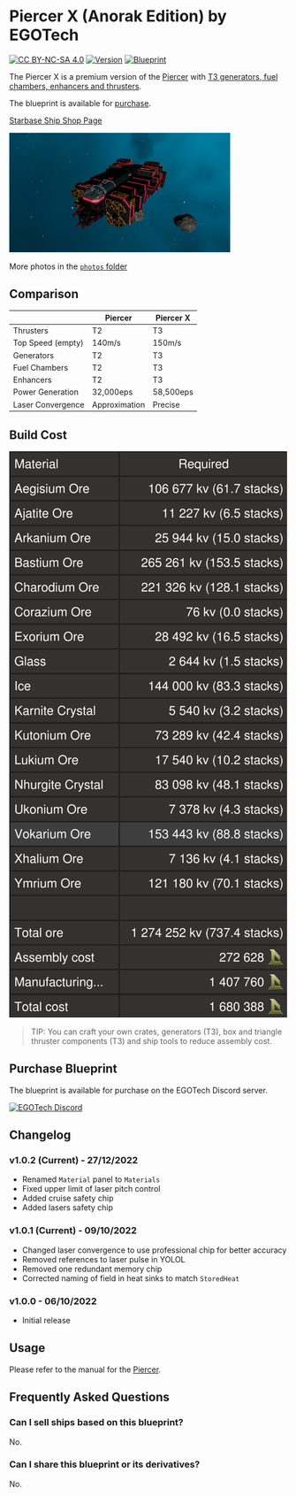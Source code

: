 # Piercer X (Anorak Edition) by EGOTech

[![CC BY-NC-SA 4.0](https://img.shields.io/badge/License-CC%20BY--NC--SA%204.0-lightgrey.svg)](http://creativecommons.org/licenses/by-nc-sa/4.0/)
[![Version](https://img.shields.io/static/v1?label=Version&message=1.0.2&color=blue)](#changelog)
[![Blueprint](https://img.shields.io/static/v1?label=Blueprint&message=For%20Sale&color=brightgreen)](#purchase-blueprint)

The Piercer X is a premium version of the [Piercer](../) with [T3 generators, fuel chambers, enhancers and thrusters](#comparison).

The blueprint is available for [purchase](#purchase-blueprint).

[Starbase Ship Shop Page](https://sb-creators.org/makers/Egomaniac/ship/Piercer%20X)

<img src="photos/20221006153255_1.jpg" alt="Piercer X" width="400" />

More photos in the [`photos` folder](photos)

## Comparison

|   | Piercer | Piercer X |
|---|---|---|
| Thrusters | T2 | T3 |
| Top Speed (empty) | 140m/s | 150m/s |
| Generators | T2 | T3 |
| Fuel Chambers | T2 | T3 |
| Enhancers | T2 | T3 |
| Power Generation | 32,000eps | 58,500eps |
| Laser Convergence | Approximation | Precise |

## Build Cost

![Ship Build Cost](images/build_cost.png)

> TIP: You can craft your own crates, generators (T3), box and triangle thruster components (T3) and ship tools to reduce assembly cost.

## Purchase Blueprint

The blueprint is available for purchase on the EGOTech Discord server.

[![EGOTech Discord](https://discordapp.com/api/guilds/1013328685564178472/widget.png?style=banner2)](https://discord.gg/BKwVGvncmN)

## Changelog

### v1.0.2 (Current) - 27/12/2022

- Renamed `Material` panel to `Materials`
- Fixed upper limit of laser pitch control
- Added cruise safety chip
- Added lasers safety chip

### v1.0.1 (Current) - 09/10/2022

- Changed laser convergence to use professional chip for better accuracy
- Removed references to laser pulse in YOLOL
- Removed one redundant memory chip
- Corrected naming of field in heat sinks to match `StoredHeat`

### v1.0.0 - 06/10/2022

- Initial release

## Usage

Please refer to the manual for the [Piercer](../).

## Frequently Asked Questions

### Can I sell ships based on this blueprint?

No.

### Can I share this blueprint or its derivatives?

No.
